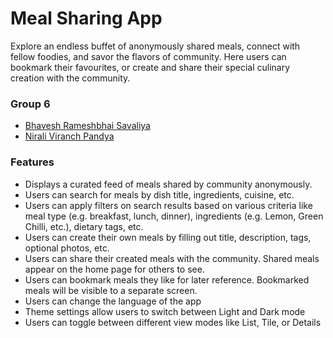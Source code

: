 # Meal Sharing App

Explore an endless buffet of anonymously shared meals, connect with fellow foodies, and savor the flavors of community. Here users can bookmark their favourites, or create and share their special culinary creation with the community.

### Group 6

- [Bhavesh Rameshbhai Savaliya](https://www.github.com/bhavesh-savaliya)
- [Nirali Viranch Pandya](https://www.github.com/nirali123456789)

### Features

- Displays a curated feed of meals shared by community anonymously.
- Users can search for meals by dish title, ingredients, cuisine, etc.
- Users can apply filters on search results based on various criteria like meal type (e.g. breakfast, lunch, dinner), ingredients (e.g. Lemon, Green Chilli, etc.), dietary tags, etc.
- Users can create their own meals by filling out title, description, tags, optional photos, etc.
- Users can share their created meals with the community. Shared meals appear on the home page for others to see.
- Users can bookmark meals they like for later reference. Bookmarked meals will be visible to a separate screen.
- Users can change the language of the app
- Theme settings allow users to switch between Light and Dark mode
- Users can toggle between different view modes like List, Tile, or Details